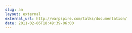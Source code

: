 ```yaml
---
slug: an
layout: external
external_url: http://warpspire.com/talks/documentation/
date: 2011-02-06T18:49:39-06:00
---
```

